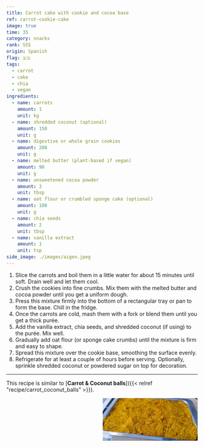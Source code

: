 ```yaml
---
title: Carrot cake with cookie and cocoa base
ref: carrot-cookie-cake
image: true  
time: 35  
category: snacks  
rank: SSS
origin: Spanish  
flag: 🇪🇸
tags:
  - carrot  
  - cake  
  - chia  
  - vegan  
ingredients:  
  - name: carrots  
    amount: 1  
    unit: kg  
  - name: shredded coconut (optional)  
    amount: 150  
    unit: g  
  - name: digestive or whole grain cookies  
    amount: 200  
    unit: g  
  - name: melted butter (plant-based if vegan)  
    amount: 90  
    unit: g  
  - name: unsweetened cocoa powder  
    amount: 3  
    unit: tbsp  
  - name: oat flour or crumbled sponge cake (optional)  
    amount: 100  
    unit: g  
  - name: chia seeds  
    amount: 2  
    unit: tbsp  
  - name: vanilla extract  
    amount: 1  
    unit: tsp
side_image: ./images/aigen.jpeg  
---
```


1. Slice the carrots and boil them in a little water for about 15 minutes until soft. Drain well and let them cool.  
2. Crush the cookies into fine crumbs. Mix them with the melted butter and cocoa powder until you get a uniform dough.  
3. Press this mixture firmly into the bottom of a rectangular tray or pan to form the base. Chill in the fridge.  
4. Once the carrots are cold, mash them with a fork or blend them until you get a thick purée.  
5. Add the vanilla extract, chia seeds, and shredded coconut (if using) to the purée. Mix well.  
6. Gradually add oat flour (or sponge cake crumbs) until the mixture is firm and easy to shape.  
7. Spread this mixture over the cookie base, smoothing the surface evenly.  
8. Refrigerate for at least a couple of hours before serving. Optionally, sprinkle shredded coconut or powdered sugar on top for decoration.

---

This recipe is similar to [**Carrot & Coconut balls**]({{< relref "recipe/carrot_coconut_balls" >}}).

<img src="images/carrot_cookie_cake.jpg" style="width:250px; float:right;"/>
